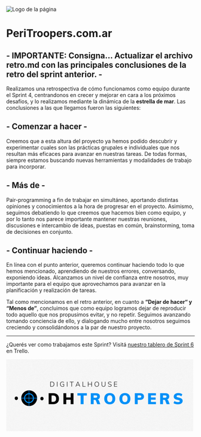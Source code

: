 ![Logo de la página](peri-logo.gif)

# PeriTroopers.com.ar

## - IMPORTANTE: Consigna... Actualizar el archivo retro.md con las principales conclusiones de la retro del sprint anterior. -

Realizamos una retrospectiva de cómo funcionamos como equipo durante el Sprint 4, centrandonos en crecer y mejorar en cara a los próximos desafios, y lo realizamos mediante la dinámica de la **estrella de mar**. Las conclusiones a las que llegamos fueron las siguientes:

##  - Comenzar a hacer -

Creemos que a esta altura del proyecto ya hemos podido descubrir y experimentar cuales son las prácticas grupales e individuales que nos resultan más eficaces para avanzar en nuestras tareas. De todas formas, siempre estamos buscando nuevas herramientas y modalidades de trabajo para incorporar.

## - Más de -

Pair-programming a fin de trabajar en simultáneo, aportando distintas opiniones y conocimientos a la hora de progresar en el proyecto. Asimismo, seguimos debatiendo lo que creemos que hacemos bien como equipo, y por lo tanto nos parece importante mantener nuestras reuniones, discusiones e intercambio de ideas, puestas en común, brainstorming, toma de decisiones en conjunto.

## - Continuar haciendo -

En línea con el punto anterior, queremos continuar haciendo todo lo que hemos mencionado, aprendiendo de nuestros errores, conversando, exponiendo ideas. Alcanzamos un nivel de confianza entre nosotros, muy importante para el equipo que aprovechamos para avanzar en la planificación y realización de tareas.
  
Tal como mencionamos en el retro anterior, en cuanto a **“Dejar de hacer“ y “Menos de”**, concluimos que como equipo logramos dejar de reproducir todo aquello que nos propusimos evitar, y no repetir. Seguimos avanzando tomando conciencia de ello, y dialogando mucho entre nosotros seguimos creciendo y consolidándonos a la par de nuestro proyecto.
  
  ***   

      
¿Querés ver como trabajamos este Sprint? Visitá [nuestro tablero de Sprint 6](https://trello.com/b/f9JaDVY1/sprint-6) en Trello.

![Logo de DH-Troopers](logo-grupo.gif)